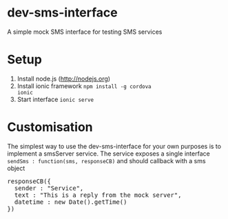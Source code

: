 dev-sms-interface
=================

A simple mock SMS interface for testing SMS services

Setup
=====

1. Install node.js (http://nodejs.org)
2. Install ionic framework <code>npm install -g cordova ionic</code>
3. Start interface <code>ionic serve</code>

Customisation
=============

The simplest way to use the dev-sms-interface for your own purposes is to implement a smsServer service.
The service exposes a single interface <code>sendSms : function(sms, responseCB)</code> and should callback with a sms object
<pre>
responseCB({
  sender : "Service",
  text : "This is a reply from the mock server",
  datetime : new Date().getTime()
})
</pre>
